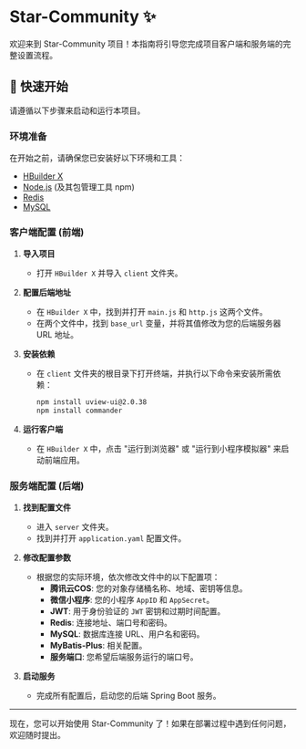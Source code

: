 # Star-Community ✨

欢迎来到 Star-Community 项目！本指南将引导您完成项目客户端和服务端的完整设置流程。

## 🚀 快速开始

请遵循以下步骤来启动和运行本项目。

### **环境准备**

在开始之前，请确保您已安装好以下环境和工具：
* [HBuilder X](https.www.dcloud.io/hbuilderx.html)
* [Node.js](https://nodejs.org/) (及其包管理工具 npm)
* [Redis](https://redis.io/)
* [MySQL](https://www.mysql.com/)

### **客户端配置 (前端)**

1.  **导入项目**
    * 打开 `HBuilder X` 并导入 `client` 文件夹。

2.  **配置后端地址**
    * 在 `HBuilder X` 中，找到并打开 `main.js` 和 `http.js` 这两个文件。
    * 在两个文件中，找到 `base_url` 变量，并将其值修改为您的后端服务器 URL 地址。

3.  **安装依赖**
    * 在 `client` 文件夹的根目录下打开终端，并执行以下命令来安装所需依赖：
        ```bash
        npm install uview-ui@2.0.38
        npm install commander
        ```

4.  **运行客户端**
    * 在 `HBuilder X` 中，点击 "运行到浏览器" 或 "运行到小程序模拟器" 来启动前端应用。

### **服务端配置 (后端)**

1.  **找到配置文件**
    * 进入 `server` 文件夹。
    * 找到并打开 `application.yaml` 配置文件。

2.  **修改配置参数**
    * 根据您的实际环境，依次修改文件中的以下配置项：
        * **腾讯云COS**: 您的对象存储桶名称、地域、密钥等信息。
        * **微信小程序**: 您的小程序 `AppID` 和 `AppSecret`。
        * **JWT**: 用于身份验证的 `JWT` 密钥和过期时间配置。
        * **Redis**: 连接地址、端口号和密码。
        * **MySQL**: 数据库连接 URL、用户名和密码。
        * **MyBatis-Plus**: 相关配置。
        * **服务端口**: 您希望后端服务运行的端口号。

3.  **启动服务**
    * 完成所有配置后，启动您的后端 Spring Boot 服务。

---

现在，您可以开始使用 Star-Community 了！如果在部署过程中遇到任何问题，欢迎随时提出。

